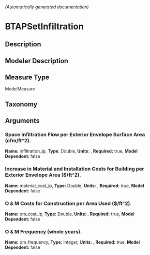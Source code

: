 

###### (Automatically generated documentation)

# BTAPSetInfiltration

## Description


## Modeler Description


## Measure Type
ModelMeasure

## Taxonomy


## Arguments


### Space Infiltration Flow per Exterior Envelope Surface Area (cfm/ft^2).

**Name:** infiltration_ip,
**Type:** Double,
**Units:** ,
**Required:** true,
**Model Dependent:** false

### Increase in Material and Installation Costs for Building per Exterior Envelope Area ($/ft^2).

**Name:** material_cost_ip,
**Type:** Double,
**Units:** ,
**Required:** true,
**Model Dependent:** false

### O & M Costs for Construction per Area Used ($/ft^2).

**Name:** om_cost_ip,
**Type:** Double,
**Units:** ,
**Required:** true,
**Model Dependent:** false

### O & M Frequency (whole years).

**Name:** om_frequency,
**Type:** Integer,
**Units:** ,
**Required:** true,
**Model Dependent:** false




